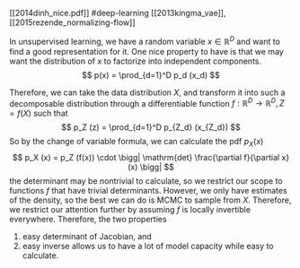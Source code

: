 [[2014dinh_nice.pdf]]
#deep-learning
[[2013kingma_vae]], [[2015rezende_normalizing-flow]]  


In unsupervised learning, we have a random variable $x \in \mathbb{R}^D$ and want to find a good representation for it. One nice property to have is that we may want the distribution of $x$ to factorize into independent components. 
$$
   p(x) = \prod_{d=1}^D p_d (x_d)
$$

Therefore, we can take the data distribution $X$, and transform it into such a decomposable distribution through a differentiable function $f: \mathbb{R}^D \to \mathbb{R}^D, Z = f(X)$ such that 
$$
   p_Z (z) = \prod_{d=1}^D p_{Z_d} (x_{Z_d})
$$
So by the change of variable formula, we can calculate the pdf $p_X (x)$ 
$$
   p_X (x) = p_Z (f(x)) \cdot \bigg| \mathrm{det} \frac{\partial f}{\partial x} (x) \bigg| 
$$
the determinant may be nontrivial to calculate, so we restrict our scope to functions $f$ that have trivial determinants. However, we only have estimates of the density, so the best we can do is MCMC to sample from $X$. Therefore, we restrict our attention further by assuming $f$ is locally invertible everywhere. Therefore, the two properties 
1. easy determinant of Jacobian, and 
2. easy inverse 
allows us to have a lot of model capacity while easy to calculate. 
